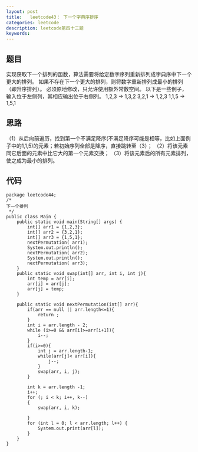 ```yaml
---
layout: post
title:   leetcode43： 下一个字典序排序
categories: leetcode
description: leetcode第四十三题
keywords: 
---
```



## 题目

实现获取下一个排列的函数，算法需要将给定数字序列重新排列成字典序中下一个更大的排列。
如果不存在下一个更大的排列，则将数字重新排列成最小的排列（即升序排列）。
必须原地修改，只允许使用额外常数空间。
以下是一些例子，输入位于左侧列，其相应输出位于右侧列。
1,2,3 → 1,3,2
3,2,1 → 1,2,3
1,1,5 → 1,5,1



## 思路

（1）从后向前遍历，找到第一个不满足降序(不满足降序可能是相等，比如上面例子中的1,1,5)的元素；若初始序列全部是降序，直接跳转至（3）；
（2）将该元素同它后面的元素中比它大的第一个元素交换；
（3）将该元素后的所有元素排列，使之成为最小的排列。

## 代码



	package leetcode44;
	/*
	下一个排列
	 */
	public class Main {
	    public static void main(String[] args) {
	        int[] arr1 = {1,2,3};
	        int[] arr2 = {3,2,1};
	        int[] arr3 = {1,5,1};
	        nextPermutation( arr1);
	        System.out.println();
	        nextPermutation( arr2);
	        System.out.println();
	        nextPermutation( arr3);
	    }
	    public static void swap(int[] arr, int i, int j){
	        int temp = arr[i];
	        arr[i] = arr[j];
	        arr[j] = temp;
	    }
	
	    public static void nextPermutation(int[] arr){
	        if(arr == null || arr.length<=1){
	            return ;
	        }
	        int i = arr.length - 2;
	        while (i>=0 && arr[i]>=arr[i+1]){
	            i--;
	        }
	        if(i>=0){
	            int j = arr.length-1;
	            while(arr[j]< arr[i]){
	                j--;
	            }
	            swap(arr, i, j);
	        }
	
	        int k = arr.length -1;
	        i++;
	        for (; i < k; i++, k--)
	        {
	            swap(arr, i, k);
	
	        }
	        for (int l = 0; l < arr.length; l++) {
	            System.out.print(arr[l]);
	        }
	    }
	}

